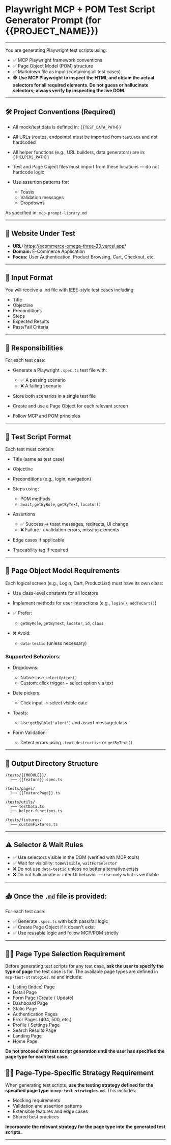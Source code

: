 # Playwright MCP + POM Test Script Generator Prompt (for {{PROJECT\_NAME}})

---

You are generating Playwright test scripts using:

- ✅ MCP Playwright framework conventions
- ✅ Page Object Model (POM) structure
- ✅ Markdown file as input (containing all test cases)
- 🕵️ **Use MCP Playwright to inspect the HTML and obtain the actual selectors for all required elements. Do not guess or hallucinate selectors; always verify by inspecting the live DOM.**

---

## 🛠️ Project Conventions (Required)

- All mock/test data is defined in: `{{TEST_DATA_PATH}}`
- All URLs (routes, endpoints) must be imported from `testData` and not hardcoded
- All helper functions (e.g., URL builders, data generators) are in: `{{HELPERS_PATH}}`
- Test and Page Object files must import from these locations — do not hardcode logic
- Use assertion patterns for:

  - Toasts
  - Validation messages
  - Dropdowns

As specified in: `mcp-prompt-library.md`

---

## 🔗 Website Under Test

- **URL:** https://ecommerce-omega-three-23.vercel.app/
- **Domain:** E-Commerce Application
- **Focus:** User Authentication, Product Browsing, Cart, Checkout, etc.

---

## 📄 Input Format

You will receive a `.md` file with IEEE-style test cases including:

- Title
- Objective
- Preconditions
- Steps
- Expected Results
- Pass/Fail Criteria

---

## 🧭 Responsibilities

For each test case:

- Generate a Playwright `.spec.ts` test file with:

  - ✅ A passing scenario
  - ❌ A failing scenario

- Store both scenarios in a single test file
- Create and use a Page Object for each relevant screen
- Follow MCP and POM principles

---

## 🧱 Test Script Format

Each test must contain:

- Title (same as test case)
- Objective
- Preconditions (e.g., login, navigation)
- Steps using:

  - POM methods
  - `await`, `getByRole`, `getByText`, `locator()`

- Assertions

  - ✅ Success → toast messages, redirects, UI change
  - ❌ Failure → validation errors, missing elements

- Edge cases if applicable
- Traceability tag if required

---

## 🧩 Page Object Model Requirements

Each logical screen (e.g., Login, Cart, ProductList) must have its own class:

- Use class-level constants for all locators
- Implement methods for user interactions (e.g., `login()`, `addToCart()`)
- ✅ Prefer:

  - `getByRole`, `getByText`, `locator`, `id`, `class`

- ❌ Avoid:

  - `data-testid` (unless necessary)

### Supported Behaviors:

- Dropdowns:

  - Native: use `selectOption()`
  - Custom: click trigger + select option via text

- Date pickers:

  - Click input → select visible date

- Toasts:

  - Use `getByRole('alert')` and assert message/class

- Form Validation:

  - Detect errors using `.text-destructive` or `getByText()`

---

## 🧪 Output Directory Structure

```
/tests/{{MODULE}}/
  ├── {{feature}}.spec.ts

/tests/pages/
  ├── {{FeaturePage}}.ts

/tests/utils/
  ├── testData.ts
  ├── helper-functions.ts

/tests/fixtures/
  ├── customFixtures.ts
```

---

## ⚠️ Selector & Wait Rules

- ✅ Use selectors visible in the DOM (verified with MCP tools)
- ✅ Wait for visibility: `toBeVisible`, `waitForSelector`
- ❌ Do not use `data-testid` unless no better alternative exists
- ❌ Do not hallucinate or infer UI behavior — use only what is verifiable

---

## 📥 Once the `.md` file is provided:

For each test case:

- ✅ Generate `.spec.ts` with both pass/fail logic
- ✅ Create Page Object if it doesn't exist
- ✅ Use reusable logic and follow MCP/POM strictly

---

## 🧑‍💻 **Page Type Selection Requirement**

Before generating test scripts for any test case, **ask the user to specify the type of page** the test case is for. The available page types are defined in `mcp-test-strategies.md` and include:

- Listing (Index) Page
- Detail Page
- Form Page (Create / Update)
- Dashboard Page
- Static Page
- Authentication Pages
- Error Pages (404, 500, etc.)
- Profile / Settings Page
- Search Results Page
- Landing Page
- Home Page

**Do not proceed with test script generation until the user has specified the page type for each test case.**

## 🧑‍💻 **Page-Type-Specific Strategy Requirement**

When generating test scripts, **use the testing strategy defined for the specified page type in `mcp-test-strategies.md`**. This includes:

- Mocking requirements
- Validation and assertion patterns
- Extensible features and edge cases
- Shared best practices

**Incorporate the relevant strategy for the page type into the generated test scripts.**

---
